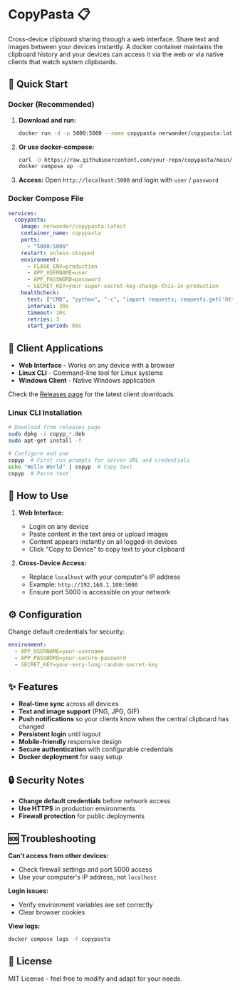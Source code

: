 # CopyPasta 📋

Cross-device clipboard sharing through a web interface. Share text and images between your devices instantly.  A docker container maintains the clipboard history and your devices can access it via the web or via native clients that watch system clipboards.

## 🚀 Quick Start

### Docker (Recommended)

1. **Download and run:**
   ```bash
   docker run -d -p 5000:5000 --name copypasta nerwander/copypasta:latest
   ```

2. **Or use docker-compose:**
   ```bash
   curl -O https://raw.githubusercontent.com/your-repo/copypasta/main/docker-compose.yml
   docker compose up -d
   ```

3. **Access:** Open `http://localhost:5000` and login with `user` / `password`

### Docker Compose File

```yaml
services:
  copypasta:
    image: nerwander/copypasta:latest
    container_name: copypasta
    ports:
      - "5000:5000"
    restart: unless-stopped
    environment:
      - FLASK_ENV=production
      - APP_USERNAME=user
      - APP_PASSWORD=password
      - SECRET_KEY=your-super-secret-key-change-this-in-production
    healthcheck:
      test: ["CMD", "python", "-c", "import requests; requests.get('http://localhost:5000/health', timeout=5)"]
      interval: 30s
      timeout: 10s
      retries: 3
      start_period: 60s
```

## 📱 Client Applications

- **Web Interface** - Works on any device with a browser
- **Linux CLI** - Command-line tool for Linux systems
- **Windows Client** - Native Windows application

Check the [Releases page](https://github.com/your-repo/copypasta/releases) for the latest client downloads.

### Linux CLI Installation

```bash
# Download from releases page
sudo dpkg -i copyp_*.deb
sudo apt-get install -f

# Configure and use
copyp  # First run prompts for server URL and credentials
echo "Hello World" | copyp  # Copy text
copyp  # Paste text
```

## 📱 How to Use

1. **Web Interface:**
   - Login on any device
   - Paste content in the text area or upload images
   - Content appears instantly on all logged-in devices
   - Click "Copy to Device" to copy text to your clipboard

2. **Cross-Device Access:**
   - Replace `localhost` with your computer's IP address
   - Example: `http://192.168.1.100:5000`
   - Ensure port 5000 is accessible on your network

## ⚙️ Configuration

Change default credentials for security:

```yaml
environment:
  - APP_USERNAME=your-username
  - APP_PASSWORD=your-secure-password
  - SECRET_KEY=your-very-long-random-secret-key
```

## ✨ Features

- **Real-time sync** across all devices
- **Text and image support** (PNG, JPG, GIF)
- **Push notifications** so your clients know when the central clipboard has changed
- **Persistent login** until logout
- **Mobile-friendly** responsive design
- **Secure authentication** with configurable credentials
- **Docker deployment** for easy setup

## 🔒 Security Notes

- **Change default credentials** before network access
- **Use HTTPS** in production environments
- **Firewall protection** for public deployments

## 🆘 Troubleshooting

**Can't access from other devices:**
- Check firewall settings and port 5000 access
- Use your computer's IP address, not `localhost`

**Login issues:**
- Verify environment variables are set correctly
- Clear browser cookies

**View logs:**
```bash
docker compose logs -f copypasta
```

## 📝 License

MIT License - feel free to modify and adapt for your needs.
